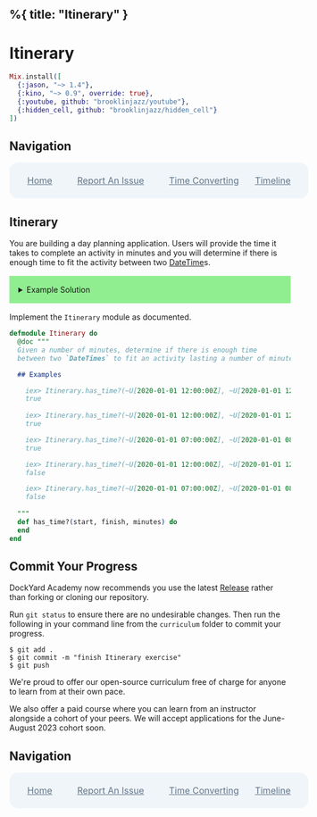 %{
  title: "Itinerary"
}
---
# Itinerary

```elixir
Mix.install([
  {:jason, "~> 1.4"},
  {:kino, "~> 0.9", override: true},
  {:youtube, github: "brooklinjazz/youtube"},
  {:hidden_cell, github: "brooklinjazz/hidden_cell"}
])
```

## Navigation

<div style="display: flex; align-items: center; width: 100%; justify-content: space-between; font-size: 1rem; color: #61758a; background-color: #f0f5f9; height: 4rem; padding: 0 1rem; border-radius: 1rem;">
<div style="display: flex;">
<i class="ri-home-fill"></i>
<a style="display: flex; color: #61758a; margin-left: 1rem;" href="../start.livemd">Home</a>
</div>
<div style="display: flex;">
<i class="ri-bug-fill"></i>
<a style="display: flex; color: #61758a; margin-left: 1rem;" href="https://github.com/DockYard-Academy/curriculum/issues/new?assignees=&labels=&template=issue.md&title=Itinerary">Report An Issue</a>
</div>
<div style="display: flex;">
<i class="ri-arrow-left-fill"></i>
<a style="display: flex; color: #61758a; margin-left: 1rem;" href="../exercises/time_converting.livemd">Time Converting</a>
</div>
<div style="display: flex;">
<a style="display: flex; color: #61758a; margin-right: 1rem;" href="../exercises/timeline.livemd">Timeline</a>
<i class="ri-arrow-right-fill"></i>
</div>
</div>

## Itinerary

You are building a day planning application. Users will provide the time it takes to complete an activity in minutes and you will determine if there is enough time to fit the activity between two [DateTime](https://hexdocs.pm/elixir/DateTime.html)s.

<details style="background-color: lightgreen; padding: 1rem; margin: 1rem 0;">
<summary>Example Solution</summary>

```elixir
defmodule Itinerary do
  def has_time?(start, finish, minutes) do
    DateTime.diff(finish, start) >= minutes * 60
  end
end
```

</details>

Implement the `Itinerary` module as documented.

```elixir
defmodule Itinerary do
  @doc """
  Given a number of minutes, determine if there is enough time 
  between two `DateTimes` to fit an activity lasting a number of minutes.

  ## Examples

    iex> Itinerary.has_time?(~U[2020-01-01 12:00:00Z], ~U[2020-01-01 12:01:00Z], 1)
    true
    
    iex> Itinerary.has_time?(~U[2020-01-01 12:00:00Z], ~U[2020-01-01 12:10:00Z], 10)
    true

    iex> Itinerary.has_time?(~U[2020-01-01 07:00:00Z], ~U[2020-01-01 08:00:00Z], 60)
    true

    iex> Itinerary.has_time?(~U[2020-01-01 12:00:00Z], ~U[2020-01-01 12:30:00Z], 31)
    false

    iex> Itinerary.has_time?(~U[2020-01-01 07:00:00Z], ~U[2020-01-01 08:00:00Z], 61)
    false
    
  """
  def has_time?(start, finish, minutes) do
  end
end
```

## Commit Your Progress

DockYard Academy now recommends you use the latest [Release](https://github.com/DockYard-Academy/curriculum/releases) rather than forking or cloning our repository.

Run `git status` to ensure there are no undesirable changes.
Then run the following in your command line from the `curriculum` folder to commit your progress.

```
$ git add .
$ git commit -m "finish Itinerary exercise"
$ git push
```

We're proud to offer our open-source curriculum free of charge for anyone to learn from at their own pace.

We also offer a paid course where you can learn from an instructor alongside a cohort of your peers.
We will accept applications for the June-August 2023 cohort soon.

## Navigation

<div style="display: flex; align-items: center; width: 100%; justify-content: space-between; font-size: 1rem; color: #61758a; background-color: #f0f5f9; height: 4rem; padding: 0 1rem; border-radius: 1rem;">
<div style="display: flex;">
<i class="ri-home-fill"></i>
<a style="display: flex; color: #61758a; margin-left: 1rem;" href="../start.livemd">Home</a>
</div>
<div style="display: flex;">
<i class="ri-bug-fill"></i>
<a style="display: flex; color: #61758a; margin-left: 1rem;" href="https://github.com/DockYard-Academy/curriculum/issues/new?assignees=&labels=&template=issue.md&title=Itinerary">Report An Issue</a>
</div>
<div style="display: flex;">
<i class="ri-arrow-left-fill"></i>
<a style="display: flex; color: #61758a; margin-left: 1rem;" href="../exercises/time_converting.livemd">Time Converting</a>
</div>
<div style="display: flex;">
<a style="display: flex; color: #61758a; margin-right: 1rem;" href="../exercises/timeline.livemd">Timeline</a>
<i class="ri-arrow-right-fill"></i>
</div>
</div>

